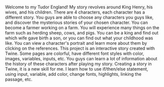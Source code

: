 Welcome to my Tudor England! My story revolves around King Henry, his wives, and his children. There are 4 characters, each character has a different story. You guys are able to choose any characters you guys like, and discover the mysterious stories of your chosen character. You can become a farmer working on a farm. You will experience many things on the farm such as herding sheep, cows, and pigs. You can be a king and find out which wife gave birth a son, or you can find out what your childhood was like. You can view a character's portrait and learn more about them by clicking on the references. This project is an interactive story created with Twine. Some pages are colorful, have different font styles with color, images, variables, inputs, etc. You guys can learn a lot of information about the history of these characters after playing my story. Creating a story in Twine, it is a new skill for me. I learn how to use if/then/else statement, using input, variable, add color, change fonts, highlights, linking the passage, etc. 
